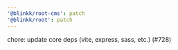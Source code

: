 ```yaml
---
'@blinkk/root-cms': patch
'@blinkk/root': patch
---
```


chore: update core deps (vite, express, sass, etc.) (#728)
